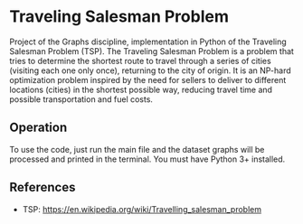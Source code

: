 # Traveling Salesman Problem
Project of the Graphs discipline, implementation in Python of the Traveling Salesman Problem (TSP). The Traveling Salesman Problem is a problem that tries to determine the shortest route to travel through a series of cities (visiting each one only once), returning to the city of origin. It is an NP-hard optimization problem inspired by the need for sellers to deliver to different locations (cities) in the shortest possible way, reducing travel time and possible transportation and fuel costs.

## Operation
To use the code, just run the main file and the dataset graphs will be processed and printed in the terminal. You must have Python 3+ installed.

## References
- TSP: https://en.wikipedia.org/wiki/Travelling_salesman_problem
